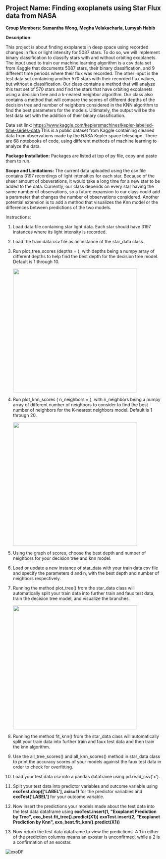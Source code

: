 
## Project Name: Finding exoplanets using Star Flux data from NASA

**Group Members: Samantha Wong, Megha Velakacharla, Lumyah Habib**

**Description:**

This project is about finding exoplanets in deep space using recorded changes in flux
or light intensity for 5087 stars. To do so, we will implement binary classification to classify stars with and without orbiting exoplanets. The input used to train our machine learning algorithm is a csv data set from Kaggle that documents 5087 stars, their binary classification, and 9 different time periods where their flux was recorded. The other input is the test data set containing another 570 stars with their recorded flux values, but without a classification. Our class contains a method that will analyze this test set of 570 stars and find the stars that have orbiting exoplanets using a decision tree and a k-nearest neighbor algorithm. Our class also contains a method that will compare the scores of different depths of the decision tree and number of neighbors considered in the KNN algorithm to find the best parameters for the models. Ultimately, the output will be the test data set with the addition of their binary classification.
  
Data set link: https://www.kaggle.com/keplersmachines/kepler-labelled-time-series-data
This is a public dataset from Kaggle containing cleaned data from observations made by the NASA Kepler space telescope. There are 68 notebooks of code, using different methods of machine learning to analyze the data.

**Package Installation:**
Packages are listed at top of py file, copy and paste them to run.

**Scope and Limitations:**
The current data uploaded using the csv file contains 3197 recordings of light intensities for each star. Because of the sheer amount of obsverations, it would take a long time for a new star to be added to the data. Currently, our class depends on every star having the same number of observations, so a future expansion to our class could add a parameter that changes the number of observations considered. Another potential extension is to add a method that visualizes the Knn model or the differences between predictions of the two models.

Instructions:
1) Load data file containing star light data. Each star should have 3197 instances where its light intensity is recorded. 
2) Load the train data csv file as an instance of the star_data class.
3) Run plot_tree_scores (depths = ), with depths being a numpy array of different depths to help find the best depth for the decision tree model. Default is 1 through 10.
  
      <img src=https://user-images.githubusercontent.com/97067377/158477906-da56888e-a922-4074-a734-6729ab98e5f4.jpg width="400"/>
  
5) Run plot_knn_scores ( n_neighbors = ), with n_neighbors being a numpy array of different number of neighbors to consider to find the best number of neighbors for the K-nearest neighbors model. Default is 1 through 20.

      <img src=https://user-images.githubusercontent.com/97067377/158477974-2ba6769f-d50f-4c4c-ae62-8e741b19f96a.jpg width="400"/>
 

7) Using the graph of scores, choose the best depth and number of neighbors for your decision tree and knn model.
8) Load or update a new instance of star_data with your train data csv file and specify the parameters d and n, with the best depth and number of neighbors respectively. 
9) Running the method plot_tree() from the star_data class will automatically split your train data into further train and faux test data, train the decision tree model, and visualize the branches.
   
   
   <img src=https://user-images.githubusercontent.com/97067377/158476277-bd47642b-d46a-42bd-b9b1-fc692c24a4e8.jpg width="400"/>
    

9) Running the method fit_knn() from the star_data class will automatically split your train data into further train and faux test data and then train the knn algorithm.
10) Use the all_tree_scores() and all_knn_scores() method in star_data class to print the accuracy scores of your models againist the faux test data in order to check for overfitting. 
11) Load your test data csv into a pandas dataframe using pd.read_csv('x').
12) Split your test data into predictor variables and outcome variable using **exoTest.drop(['LABEL'], axis=1)** for the predictor variables and **exoTest['LABEL']** for your outcome variable.
13) Now insert the predictions your models made about the test data into the test data dataframe using 
  **exoTest.insert(1, "Exoplanet Prediction by Tree", exo_best.fit_tree().predict(X1))**
  **exoTest.insert(2, "Exoplanet Prediction by Knn", exo_best.fit_knn().predict(X1))**
13) Now return the test data dataframe to view the predictions. A 1 in either of the prediction columns means an exostar is unconfirmed, while a 2 is a confirmation of an exostar.
    

![exoDF](https://user-images.githubusercontent.com/97067377/158475988-40ada8d3-8208-45ea-8e0e-b6ca7a983476.jpg)




